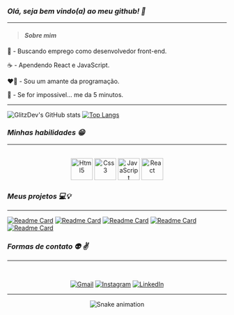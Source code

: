 ### _Olá, seja bem vindo(a) ao meu github! 👋_

---

>#### _Sobre mim_ 

🌱 - Buscando emprego como desenvolvedor front-end.

☕ - Apendendo React e JavaScript.

❤️‍🔥 - Sou um amante da programação.

💪 - Se for impossivel... me da 5 minutos.

---

  ![GlitzDev's GitHub stats](https://github-readme-stats.vercel.app/api?username=GlitzDev&show_icons=false&theme=dark) 
  [![Top Langs](https://github-readme-stats.vercel.app/api/top-langs/?username=GlitzDev&layout=compact&theme=dark)](https://github.com/GlitzDev)
  

### _Minhas habilidades 😁_

---

<div style="diplay: inline_block" align="center"><br>
  
  <img aling="center" height="50px" alt="Html5" src="https://cdn.jsdelivr.net/gh/devicons/devicon/icons/html5/html5-original.svg"/>
  <img aling="center" height="50px" alt="Css3" src="https://cdn.jsdelivr.net/gh/devicons/devicon/icons/css3/css3-original.svg"/>
  <img aling="center" height="50px" alt="JavaScript" src="https://cdn.jsdelivr.net/gh/devicons/devicon/icons/javascript/javascript-plain.svg"/>
  <img aling="center" height="50px" alt="React" src="https://cdn.jsdelivr.net/gh/devicons/devicon/icons/react/react-original-wordmark.svg"/>
  
</div>

### _Meus projetos 💻💡_

---

  [![Readme Card](https://github-readme-stats.vercel.app/api/pin/?username=glitzdev&repo=projeto-meu-site&theme=dark)](https://github.com/glitzdev/projeto-meusite)
  [![Readme Card](https://github-readme-stats.vercel.app/api/pin/?username=glitzdev&repo=projeto-qr-code&theme=dark)](https://github.com/glitzdev/projeto-qrcode)
  [![Readme Card](https://github-readme-stats.vercel.app/api/pin/?username=glitzdev&repo=projeto-the-last-of-us&theme=dark)](https://github.com/glitzdev/projeto-the-last-of-us)
  [![Readme Card](https://github-readme-stats.vercel.app/api/pin/?username=glitzdev&repo=projeto-seus-resultados&theme=dark)](https://github.com/glitzdev/projeto-seus-resultados)
  [![Readme Card](https://github-readme-stats.vercel.app/api/pin/?username=glitzdev&repo=projeto-3colunas&theme=dark)](https://github.com/glitzdev/projeto-3colunas)
 

### _Formas de contato 👽 ✌️_

---

<div style="diplay: inline_block" align="center"><br>
  
  <a href="mailto:glitz.dev22@gmail.com"><img aling="center" alt="Gmail" src="https://img.shields.io/badge/Gmail-D14836?style=for-the-badge&logo=gmail&logoColor=white" target="_blank"/></a>
  <a href="https://www.instagram.com/gut_sdn/"  target="_blank"><img aling="center" alt="Instagram" src="https://img.shields.io/badge/Instagram-E4405F?style=for-the-badge&logo=instagram&logoColor=white" target="_blank"/></a>
  <a href="https://www.linkedin.com/in/gustavo-sousa-5279681b7/" target="_blank"><img aling="center" alt="LinkedIn" src="https://img.shields.io/badge/LinkedIn-0077B5?style=for-the-badge&logo=linkedin&logoColor=white" target="_blank"/></a>
  
---
  
  ![Snake animation](https://github.com/GlitzDev/glitzdev/blob/output/github-contribution-grid-snake.svg)

</div>
